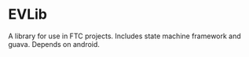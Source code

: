 # EVLib
A library for use in FTC projects. Includes state machine framework and guava. Depends on android.
